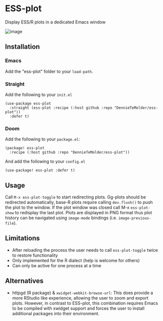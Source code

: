 # ESS-plot
Display ESS/R plots in a dedicated Emacs window

![image](https://github.com/DennieTeMolder/ess-plot/assets/51680200/5c387d64-53ea-468f-9b84-26fc6f256cb5)

## Installation
### Emacs
Add the "ess-plot" folder to your `load-path`.

### Straight
Add the following to your `init.el`
```emacs-lisp
(use-package ess-plot
  :straight (ess-plot :recipe (:host github :repo "DennieTeMolder/ess-plot"))
  :defer t)
```

### Doom
Add the following to your `package.el`:
```emacs-lisp
(package! ess-plot
  :recipe (:host github :repo "DennieTeMolder/ess-plot"))
```

And add the following to your `config.el`
```emacs-lisp
(use-package! ess-plot :defer t)
```

## Usage
Call `M-x ess-plot-toggle` to start redirecting plots.
Gg-plots should be redirected automatically, base-R plots require calling
`dev.flush()` to push the plot to the window. If the plot window was closed
call M-x `ess-plot-show` to redisplay the last plot. Plots are displayed in
PNG format thus plot history can be navigated using `image-mode` bindings
(i.e. `image-previous-file`).

## Limitations
 - After reloading the process the user needs to call `ess-plot-toggle` twice to restore functionality
 - Only implemented for the R dialect (help is welcome for others)
 - Can only be active for one process at a time

## Alternatives
- httpgd (R package) & `xwidget-webkit-browse-url`: This does provide a more
  RStudio like experience, allowing the user to zoom and export plots.
  However, in contrast to ESS-plot, this combination requires Emacs to
  be compiled with xwidget support and forces the user to install additional
  packages into their environment.
